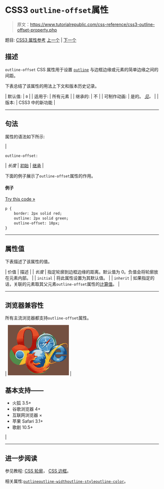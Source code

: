 # CSS3 `outline-offset`属性

> 原文：<https://www.tutorialrepublic.com/css-reference/css3-outline-offset-property.php>

题目: [CSS3 属性参考](css3-properties.php) [上一个](css-outline-color-property.php) | [下一个](css-outline-style-property.php)

## 描述

`outline-offset` CSS 属性用于设置 [`outline`](css-outline-property.php) 与边框边缘或元素的简单边缘之间的间距。

下表总结了该属性的用法上下文和版本历史记录。

| 默认值: | `0` |
| 适用于: | 所有元素 |
| 继承的: | 不 |
| 可制作动画: | 是的。 [*见*](css-animatable-properties.php)*。* |
| 版本: | CSS3 中的新功能 |

* * *

## 句法

属性的语法如下所示:

| 

```
outline-offset: 
```

 | *长度* &#124; [初始](../definitions.php#initial) &#124; [继承](../definitions.php#inherit) |

下面的例子展示了`outline-offset`属性的作用。

#### 例子

[Try this code »](../codelab.php?topic=css3&file=outline-offset-property "Try this code using online Editor")

```
p {
    border: 2px solid red;
    outline: 2px solid green;
    outline-offset: 10px;
}
```

* * *

## 属性值

下表描述了该属性的值。

| 价值 | 描述 |
| *长度* | 指定轮廓到边框边缘的距离。默认值为 0。负值会将轮廓放在元素内部。 |
| `initial` | 将此属性设置为其默认值。 |
| `inherit` | 如果指定的话，关联的元素取其父元素`outline-offset`属性的[计算值](../definitions.php#computed-value)。 |

* * *

## 浏览器兼容性

所有主流浏览器都支持`outline-offset`属性。

| ![Browsers Icon](img/e9331123c77668c1832e541c2fca1002.png) | 

## 基本支持——

*   火狐 3.5+
*   谷歌浏览器 4+
*   互联网浏览器 ×
*   苹果 Safari 3.1+
*   歌剧 10.5+

 |

* * *

## 进一步阅读

参见教程: [CSS 轮廓](../css-tutorial/css-outline.php)， [CSS 边框](../css-tutorial/css-border.php)。

相关属性:[`outline`](css-outline-property.php)[`outline-width`](css-outline-width-property.php)[`outline-style`](css-outline-style-property.php)[`outline-color`](css-outline-color-property.php)。
